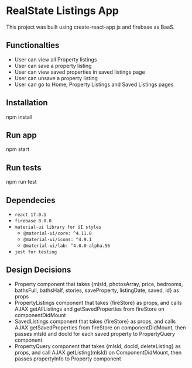 # RealState Listings App

This project was built using create-react-app js and firebase as BaaS.

## Functionalties
* User can view all Property listings
* User can save a property listing
* User can view saved properties in saved listings page
* User can unsave a property listing
* User can go to Home, Property Listings and Saved Listings pages


## Installation

npm install

## Run app

npm start

## Run tests

npm run test


## Dependecies
* `react 17.0.1`
* `firebase 8.0.0`
* `material-ui library for UI styles`
  * `@material-ui/core: ^4.11.0`
  * `@material-ui/icons: ^4.9.1`
  * `@material-ui/lab: ^4.0.0-alpha.56`
* `jest for testing`




## Design Decisions
* Property component that takes {mlsId, photosArray, price, bedrooms, bathsFull,
     bathsHalf, stories, saveProperty, listingDate, saved, id} as props
* PropertyListings component that takes {fireStore} as props, and calls AJAX getAllListings and getSavedProperties from fireStore on componentDidMount
* SavedListings component that takes {fireStore} as props, and calls AJAX getSavedProperties from fireStore on componentDidMount, then passes mlsId and docId for each saved property to PropertyQuery component
* PropertyQuery component that takes {mlsId, docId, deleteListing} as props, and call AJAX getListing(mlsId) on ComponentDidMount, then passes propertyInfo to Property component
